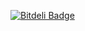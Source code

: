 [![Bitdeli Badge](https://d2weczhvl823v0.cloudfront.net/temkin/seemax_markup/trend.png)](https://bitdeli.com/free "Bitdeli Badge")
